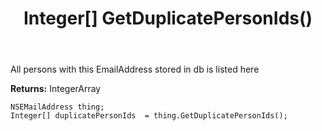 ﻿---
uid: crmscript_ref_NSEMailAddress_GetDuplicatePersonIds
title: Integer[] GetDuplicatePersonIds()
intellisense: NSEMailAddress.GetDuplicatePersonIds
keywords: NSEMailAddress, GetDuplicatePersonIds
so.topic: reference
---

All persons with this EmailAddress stored in db is listed here

**Returns:** IntegerArray


```crmscript
NSEMailAddress thing;
Integer[] duplicatePersonIds  = thing.GetDuplicatePersonIds();
```


